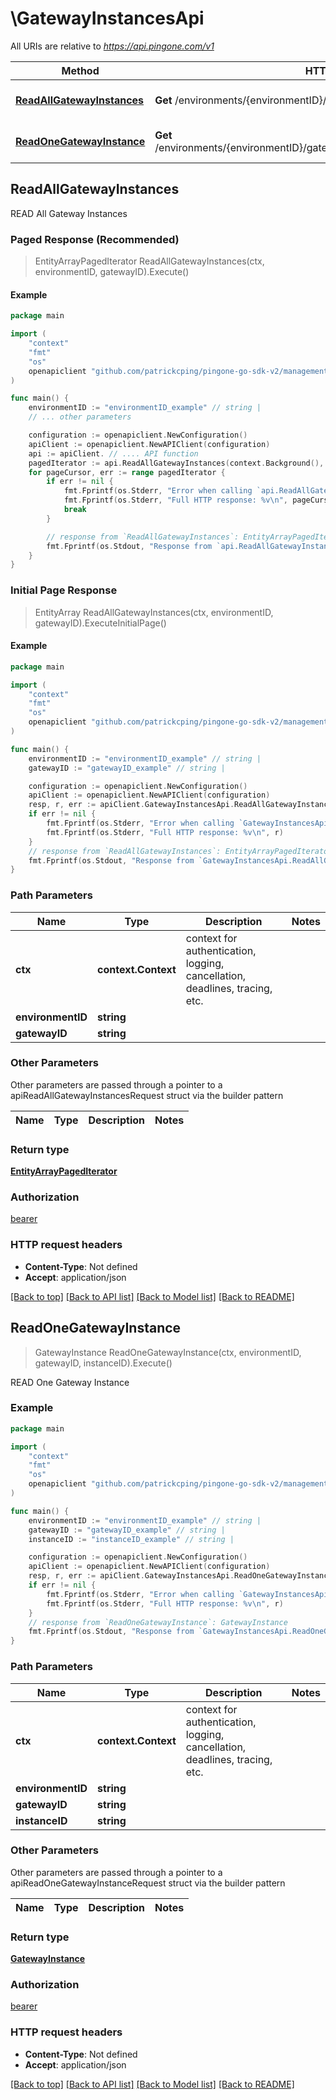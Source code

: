 # \GatewayInstancesApi

All URIs are relative to *https://api.pingone.com/v1*

Method | HTTP request | Description
------------- | ------------- | -------------
[**ReadAllGatewayInstances**](GatewayInstancesApi.md#ReadAllGatewayInstances) | **Get** /environments/{environmentID}/gateways/{gatewayID}/instances | READ All Gateway Instances
[**ReadOneGatewayInstance**](GatewayInstancesApi.md#ReadOneGatewayInstance) | **Get** /environments/{environmentID}/gateways/{gatewayID}/instances/{instanceID} | READ One Gateway Instance



## ReadAllGatewayInstances

READ All Gateway Instances

### Paged Response (Recommended)

> EntityArrayPagedIterator ReadAllGatewayInstances(ctx, environmentID, gatewayID).Execute()

#### Example

```go
package main

import (
    "context"
    "fmt"
    "os"
    openapiclient "github.com/patrickcping/pingone-go-sdk-v2/management"
)

func main() {
    environmentID := "environmentID_example" // string | 
	// ... other parameters

    configuration := openapiclient.NewConfiguration()
    apiClient := openapiclient.NewAPIClient(configuration)
	api := apiClient. // .... API function
    pagedIterator := api.ReadAllGatewayInstances(context.Background(), environmentID, /* ... other parameters */).Execute()
	for pageCursor, err := range pagedIterator {
		if err != nil {
			fmt.Fprintf(os.Stderr, "Error when calling `api.ReadAllGatewayInstances``: %v\n", err)
			fmt.Fprintf(os.Stderr, "Full HTTP response: %v\n", pageCursor.HTTPResponse)
			break
		}

		// response from `ReadAllGatewayInstances`: EntityArrayPagedIterator
		fmt.Fprintf(os.Stdout, "Response from `api.ReadAllGatewayInstances`: %v\n", pageCursor.EntityArray)
	}
}
```

### Initial Page Response

> EntityArray ReadAllGatewayInstances(ctx, environmentID, gatewayID).ExecuteInitialPage()

#### Example

```go
package main

import (
    "context"
    "fmt"
    "os"
    openapiclient "github.com/patrickcping/pingone-go-sdk-v2/management"
)

func main() {
    environmentID := "environmentID_example" // string | 
    gatewayID := "gatewayID_example" // string | 

    configuration := openapiclient.NewConfiguration()
    apiClient := openapiclient.NewAPIClient(configuration)
    resp, r, err := apiClient.GatewayInstancesApi.ReadAllGatewayInstances(context.Background(), environmentID, gatewayID).Execute()
    if err != nil {
        fmt.Fprintf(os.Stderr, "Error when calling `GatewayInstancesApi.ReadAllGatewayInstances``: %v\n", err)
        fmt.Fprintf(os.Stderr, "Full HTTP response: %v\n", r)
    }
    // response from `ReadAllGatewayInstances`: EntityArrayPagedIterator
    fmt.Fprintf(os.Stdout, "Response from `GatewayInstancesApi.ReadAllGatewayInstances`: %v\n", resp)
}
```

### Path Parameters


Name | Type | Description  | Notes
------------- | ------------- | ------------- | -------------
**ctx** | **context.Context** | context for authentication, logging, cancellation, deadlines, tracing, etc.
**environmentID** | **string** |  | 
**gatewayID** | **string** |  | 

### Other Parameters

Other parameters are passed through a pointer to a apiReadAllGatewayInstancesRequest struct via the builder pattern


Name | Type | Description  | Notes
------------- | ------------- | ------------- | -------------



### Return type

[**EntityArrayPagedIterator**](EntityArrayPagedIterator.md)

### Authorization

[bearer](../README.md#bearer)

### HTTP request headers

- **Content-Type**: Not defined
- **Accept**: application/json

[[Back to top]](#) [[Back to API list]](../README.md#documentation-for-api-endpoints)
[[Back to Model list]](../README.md#documentation-for-models)
[[Back to README]](../README.md)


## ReadOneGatewayInstance

> GatewayInstance ReadOneGatewayInstance(ctx, environmentID, gatewayID, instanceID).Execute()

READ One Gateway Instance

### Example

```go
package main

import (
    "context"
    "fmt"
    "os"
    openapiclient "github.com/patrickcping/pingone-go-sdk-v2/management"
)

func main() {
    environmentID := "environmentID_example" // string | 
    gatewayID := "gatewayID_example" // string | 
    instanceID := "instanceID_example" // string | 

    configuration := openapiclient.NewConfiguration()
    apiClient := openapiclient.NewAPIClient(configuration)
    resp, r, err := apiClient.GatewayInstancesApi.ReadOneGatewayInstance(context.Background(), environmentID, gatewayID, instanceID).Execute()
    if err != nil {
        fmt.Fprintf(os.Stderr, "Error when calling `GatewayInstancesApi.ReadOneGatewayInstance``: %v\n", err)
        fmt.Fprintf(os.Stderr, "Full HTTP response: %v\n", r)
    }
    // response from `ReadOneGatewayInstance`: GatewayInstance
    fmt.Fprintf(os.Stdout, "Response from `GatewayInstancesApi.ReadOneGatewayInstance`: %v\n", resp)
}
```

### Path Parameters


Name | Type | Description  | Notes
------------- | ------------- | ------------- | -------------
**ctx** | **context.Context** | context for authentication, logging, cancellation, deadlines, tracing, etc.
**environmentID** | **string** |  | 
**gatewayID** | **string** |  | 
**instanceID** | **string** |  | 

### Other Parameters

Other parameters are passed through a pointer to a apiReadOneGatewayInstanceRequest struct via the builder pattern


Name | Type | Description  | Notes
------------- | ------------- | ------------- | -------------




### Return type

[**GatewayInstance**](GatewayInstance.md)

### Authorization

[bearer](../README.md#bearer)

### HTTP request headers

- **Content-Type**: Not defined
- **Accept**: application/json

[[Back to top]](#) [[Back to API list]](../README.md#documentation-for-api-endpoints)
[[Back to Model list]](../README.md#documentation-for-models)
[[Back to README]](../README.md)

